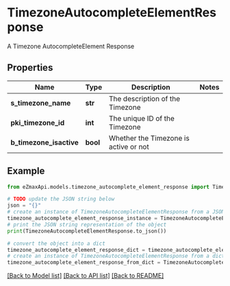 # TimezoneAutocompleteElementResponse

A Timezone AutocompleteElement Response

## Properties

Name | Type | Description | Notes
------------ | ------------- | ------------- | -------------
**s_timezone_name** | **str** | The description of the Timezone | 
**pki_timezone_id** | **int** | The unique ID of the Timezone | 
**b_timezone_isactive** | **bool** | Whether the Timezone is active or not | 

## Example

```python
from eZmaxApi.models.timezone_autocomplete_element_response import TimezoneAutocompleteElementResponse

# TODO update the JSON string below
json = "{}"
# create an instance of TimezoneAutocompleteElementResponse from a JSON string
timezone_autocomplete_element_response_instance = TimezoneAutocompleteElementResponse.from_json(json)
# print the JSON string representation of the object
print(TimezoneAutocompleteElementResponse.to_json())

# convert the object into a dict
timezone_autocomplete_element_response_dict = timezone_autocomplete_element_response_instance.to_dict()
# create an instance of TimezoneAutocompleteElementResponse from a dict
timezone_autocomplete_element_response_from_dict = TimezoneAutocompleteElementResponse.from_dict(timezone_autocomplete_element_response_dict)
```
[[Back to Model list]](../README.md#documentation-for-models) [[Back to API list]](../README.md#documentation-for-api-endpoints) [[Back to README]](../README.md)


